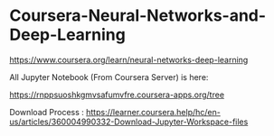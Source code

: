 # Coursera-Neural-Networks-and-Deep-Learning
https://www.coursera.org/learn/neural-networks-deep-learning

All Jupyter Notebook (From Coursera Server) is here:

https://rnppsuoshkgmvsafumvfre.coursera-apps.org/tree

Download Process : 
https://learner.coursera.help/hc/en-us/articles/360004990332-Download-Jupyter-Workspace-files
